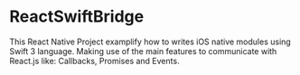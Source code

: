 # ReactSwiftBridge

This React Native Project examplify how to writes iOS native modules using Swift 3 language. Making use of the main features to communicate with React.js like: Callbacks, Promises and Events.
